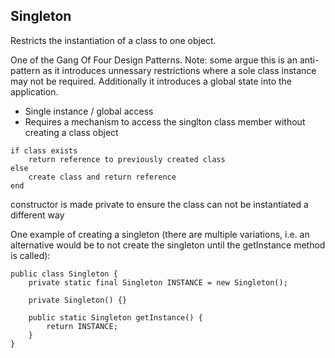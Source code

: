 Singleton
---------
Restricts the instantiation of a class to one object.

One of the Gang Of Four Design Patterns.  Note:  some argue this is an anti-pattern as it introduces unnessary restrictions where a sole class instance may not be required.  Additionally it introduces a global state into the application.

* Single instance / global access
* Requires a mechanism to access the singlton class member without creating a class object

```
if class exists 
	return reference to previously created class 
else 
	create class and return reference
end
```

constructor is made private to ensure the class can not be instantiated a different way

One example of creating a singleton (there are multiple variations, i.e. an alternative would be to not create the singleton until the getInstance method is called):

```
public class Singleton {
    private static final Singleton INSTANCE = new Singleton();
 
    private Singleton() {}
 
    public static Singleton getInstance() {
        return INSTANCE;
    }
}
```
